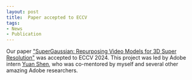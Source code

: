 ```yaml
---
layout: post
title:  Paper accepted to ECCV
tags:
- News
- Publication
---
```

Our paper ["SuperGaussian: Repurposing Video Models for 3D Super Resolution"](https://supergaussian.github.io) was accepted to ECCV 2024. This project was led by Adobe intern [Yuan Shen](https://yshen47.github.io/), who was co-mentored by myself and several other amazing Adobe researchers.